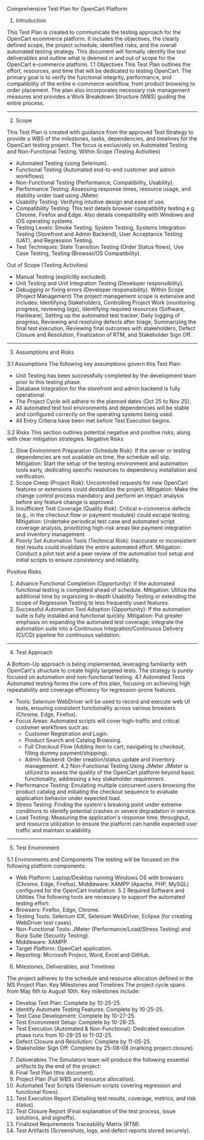 ﻿Comprehensive Test Plan for OpenCart Platform

1. Introduction

This Test Plan is created to communicate the testing approach for the OpenCart ecommerce platform. It includes the objectives, the clearly defined scope, the project schedule, identified risks, and the overall automated testing strategy. This document will formally identify the test deliverables and outline what is deemed in and out of scope for the OpenCart e-commerce platform.
1.1 Objectives
This Test Plan outlines the effort, resources, and time that will be dedicated to testing OpenCart. The primary goal is to verify the functional integrity, performance, and compatibility of the entire e-commerce workflow, from product browsing to order placement. The plan also incorporates necessary risk management measures and provides a Work Breakdown Structure (WBS) guiding the entire process.
________________


2. Scope

This Test Plan is created with guidance from the approved Test Strategy to provide a WBS of the milestones, tasks, dependencies, and timelines for the OpenCart testing project. The focus is exclusively on Automated Testing and Non-Functional Testing.
Within Scope (Testing Activities)
* Automated Testing (using Selenium).
* Functional Testing (Automated end-to-end customer and admin workflows).
* Non-Functional Testing (Performance, Compatibility, Usability).
* Performance Testing: Assessing response times, resource usage, and stability under load using JMeter.
* Usability Testing: Verifying intuitive design and ease of use.
* Compatibility Testing: This test details browser compatibility testing e.g Chrome, Firefox and Edge. Also details compatibility with Windows and iOS operating systems.
* Testing Levels: Smoke Testing, System Testing, Systems Integration Testing (Storefront and Admin Backend), User Acceptance Testing (UAT), and Regression Testing.
* Test Techniques: State Transition Testing (Order Status flows), Use Case Testing, Testing (Browser/OS Compatibility).

Out of Scope (Testing Activities)
* Manual Testing (explicitly excluded).
* Unit Testing and Unit Integration Testing (Developer responsibility).
* Debugging or fixing errors (Developer responsibility).
Within Scope (Project Management)
The project management scope is extensive and includes: Identifying Stakeholders, Controlling Project Work (monitoring progress, reviewing logs), Identifying required resources (Software, Hardware), Setting up the automated test tracker, Daily logging of progress, Reviewing and resolving defects after triage, Summarizing the final test execution, Reviewing final outcomes with stakeholders, Defect Closure and Resolution, Finalization of RTM, and Stakeholder Sign Off.
________________


3. Assumptions and Risks

3.1 Assumptions
The following key assumptions govern this Test Plan:
* Unit Testing has been successfully completed by the development team prior to this testing phase.
* Database Integration for the storefront and admin backend is fully operational.
* The Project Cycle will adhere to the planned dates (Oct 25 to Nov 25).
* All automated test tool environments and dependencies will be stable and configured correctly on the operating systems being used.
* All Entry Criteria have been met before Test Execution begins.

3.2 Risks
This section outlines potential negative and positive risks, along with clear mitigation strategies.
Negative Risks
1. Slow Environment Preparation (Schedule Risk): If the server or testing dependencies are not available on time, the schedule will slip. Mitigation: Start the setup of the testing environment and automation tools early, dedicating specific resources to dependency installation and verification.
2. Scope Creep (Project Risk): Uncontrolled requests for new OpenCart features or extensions could destabilize the project. Mitigation: Make the change control process mandatory and perform an impact analysis before any feature change is approved.
3. Insufficient Test Coverage (Quality Risk): Critical e-commerce defects (e.g., in the checkout flow or payment modules) could escape testing. Mitigation: Undertake periodical test case and automated script coverage analysis, prioritizing high-risk areas like payment integration and inventory management.
4. Poorly Set Automation Tools (Technical Risk): Inaccurate or inconsistent test results could invalidate the entire automated effort. Mitigation: Conduct a pilot test and a peer review of the automation tool setup and initial scripts to ensure consistency and reliability.

Positive Risks
1. Advance Functional Completion (Opportunity): If the automated functional testing is completed ahead of schedule. Mitigation: Utilize the additional time by organizing in-depth Usability Testing or extending the scope of Regression Testing to less frequently used features.
2. Successful Automation Tool Adoption (Opportunity): If the automation suite is fully installed and functional quickly. Mitigation: Put greater emphasis on expanding the automated test coverage; integrate the automation suite into a Continuous Integration/Continuous Delivery (CI/CD) pipeline for continuous validation.
________________


4. Test Approach

A Bottom-Up approach is being implemented, leveraging familiarity with OpenCart's structure to create highly targeted tests. The strategy is purely focused on automation and non-functional testing.
4.1 Automated Tests
Automated testing forms the core of this plan, focusing on achieving high repeatability and coverage efficiency for regression-prone features.
* Tools: Selenium WebDriver will be used to record and execute web UI tests, ensuring consistent functionality across various browsers (Chrome, Edge, Firefox). 
* Focus Areas: Automated scripts will cover high-traffic and critical customer workflows such as:
   * Customer Registration and Login.
   * Product Search and Catalog Browsing.
   * Full Checkout Flow (Adding item to cart, navigating to checkout, filling dummy payment/shipping).
   * Admin Backend: Order creation/status update and inventory management.
4.2 Non-Functional Testing Using JMeter
JMeter is utilized to assess the quality of the OpenCart platform beyond basic functionality, addressing a key stakeholder requirement.
* Performance Testing: Emulating multiple concurrent users browsing the product catalog and initiating the checkout sequence to evaluate application behavior under expected load.
* Stress Testing: Finding the system's breaking point under extreme conditions to identify potential crashes or severe degradation in service.
* Load Testing: Measuring the application's response time, throughput, and resource utilization to ensure the platform can handle expected user traffic and maintain scalability.
________________


5. Test Environment

5.1 Environments and Components
The testing will be focused on the following platform components:
* Web Platform: Laptop/Desktop running Windows OS with browsers (Chrome, Edge, Firefox). Middleware: XAMPP (Apache, PHP, MySQL) configured for the OpenCart installation.
5.2 Required Software and Utilities
The following tools are necessary to support the automated testing effort:
* Browsers: Firefox, Edge, Chrome.
* Testing Tools: Selenium IDE, Selenium WebDriver, Eclipse (for creating WebDriver test cases).
* Non-Functional Tools: JMeter (Performance/Load/Stress Testing) and Burp Suite (Security Testing).
* Middleware: XAMPP.
* Target Platform: OpenCart application.
* Reporting: Microsoft Project, Word, Excel and GitHub.

6. Milestones, Deliverables, and Timelines

The project adheres to the schedule and resource allocation defined in the MS Project Plan.
Key Milestones and Timelines
The project cycle spans from May 6th to August 10th. Key milestones include:
* Develop Test Plan: Complete by 10-25-25.
* Identify Automate Testing Features: Complete by 10-25-25.
* Test Case Development: Complete by 10-27-25.
* Test Environment Setup: Complete by 10-28-25.
* Test Execution (Automated & Non-Functional): Dedicated execution phase runs from 10-29-25 to 11-02-25.
* Defect Closure and Resolution: Complete by 11-05-25.
* Stakeholder Sign Off: Complete by 25-08-08 (marking project closure).


7. Deliverables
The Simulators team will produce the following essential artifacts by the end of the project:
1. Final Test Plan (this document).
2. Project Plan (Full WBS and resource allocation).
3. Automated Test Scripts (Selenium scripts covering regression and functional flows).
4. Test Execution Report (Detailing test results, coverage, metrics, and risk status).
5. Test Closure Report (Final explanation of the test process, issue solutions, and signoffs).
6. Finalized Requirements Traceability Matrix (RTM).
7. Test Artifacts (Screenshots, logs, and defect reports stored securely).